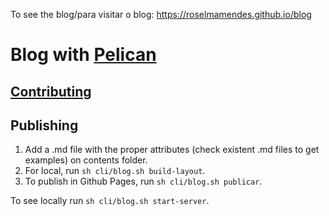 To see the blog/para visitar o blog: https://roselmamendes.github.io/blog

# Blog with [Pelican](https://blog.getpelican.com/)

## [Contributing](contributing.md)

## Publishing

1. Add a .md file with the proper attributes (check existent .md files to get examples) on contents folder.
2. For local, run `sh cli/blog.sh build-layout`.
3. To publish in Github Pages, run `sh cli/blog.sh publicar`.

To see locally run `sh cli/blog.sh start-server`.
